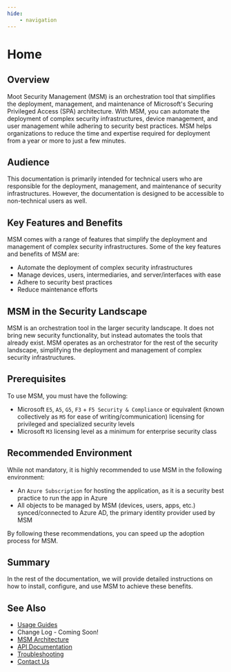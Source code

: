 ```yaml
---
hide:
    - navigation
---
```

# Home

## Overview

Moot Security Management (MSM) is an orchestration tool that simplifies the deployment, management, and maintenance of Microsoft's Securing Privileged Access (SPA) architecture. With MSM, you can automate the deployment of complex security infrastructures, device management, and user management while adhering to security best practices. MSM helps organizations to reduce the time and expertise required for deployment from a year or more to just a few minutes.

## Audience

This documentation is primarily intended for technical users who are responsible for the deployment, management, and maintenance of security infrastructures. However, the documentation is designed to be accessible to non-technical users as well.

## Key Features and Benefits

MSM comes with a range of features that simplify the deployment and management of complex security infrastructures. Some of the key features and benefits of MSM are:

- Automate the deployment of complex security infrastructures
- Manage devices, users, intermediaries, and server/interfaces with ease
- Adhere to security best practices
- Reduce maintenance efforts

## MSM in the Security Landscape

MSM is an orchestration tool in the larger security landscape. It does not bring new security functionality, but instead automates the tools that already exist. MSM operates as an orchestrator for the rest of the security landscape, simplifying the deployment and management of complex security infrastructures.

## Prerequisites

To use MSM, you must have the following:

- Microsoft `E5`, `A5`, `G5`, `F3` + `F5 Security & Compliance` or equivalent (known collectively as `M5` for ease of writing/communication) licensing for privileged and specialized security levels
- Microsoft `M3` licensing level as a minimum for enterprise security class

## Recommended Environment

While not mandatory, it is highly recommended to use MSM in the following environment:

- An `Azure Subscription` for hosting the application, as it is a security best practice to run the app in Azure
- All objects to be managed by MSM (devices, users, apps, etc.) synced/connected to Azure AD, the primary identity provider used by MSM

By following these recommendations, you can speed up the adoption process for MSM.

## Summary

In the rest of the documentation, we will provide detailed instructions on how to install, configure, and use MSM to achieve these benefits.

## See Also

- [Usage Guides](/Getting-Started/Usage-Guide)
- Change Log - Coming Soon!
- [MSM Architecture](/Reference/Architecture)
- [API Documentation](/Reference/Development)
- [Troubleshooting](Troubleshooting/)
- [Contact Us](https://mootinc.com/contact)
